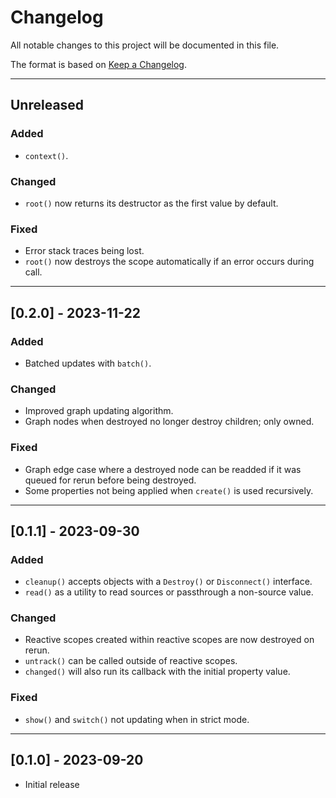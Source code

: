 # Changelog

All notable changes to this project will be documented in this file.

The format is based on [Keep a Changelog](https://keepachangelog.com/en/1.0.0/).

--------------------------------------------------------------------------------

## Unreleased

### Added

- `context()`.

### Changed

- `root()` now returns its destructor as the first value by default.

### Fixed

- Error stack traces being lost.
- `root()` now destroys the scope automatically if an error occurs during call.

--------------------------------------------------------------------------------

## [0.2.0] - 2023-11-22

### Added

- Batched updates with `batch()`.

### Changed

- Improved graph updating algorithm.
- Graph nodes when destroyed no longer destroy children; only owned.

### Fixed

- Graph edge case where a destroyed node can be readded if it was queued for
  rerun before being destroyed.
- Some properties not being applied when `create()` is used recursively.

--------------------------------------------------------------------------------

## [0.1.1] - 2023-09-30

### Added

- `cleanup()` accepts objects with a `Destroy()` or `Disconnect()` interface.
- `read()` as a utility to read sources or passthrough a non-source value.

### Changed

- Reactive scopes created within reactive scopes are now destroyed on rerun.
- `untrack()` can be called outside of reactive scopes.
- `changed()` will also run its callback with the initial property value.

### Fixed

- `show()` and `switch()` not updating when in strict mode.

--------------------------------------------------------------------------------

## [0.1.0] - 2023-09-20

- Initial release
